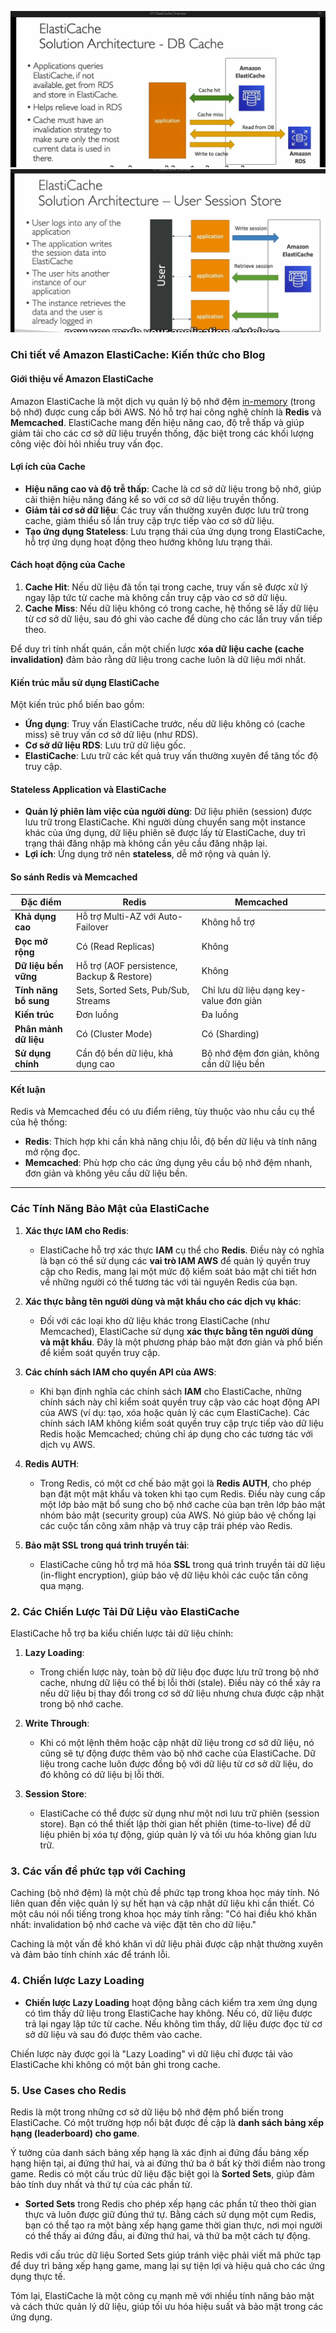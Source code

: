![DB cache](../image/DBcache.png)
![user'session-dbcache](../image/user'session-dbcache.png)
### Chi tiết về Amazon ElastiCache: Kiến thức cho Blog

#### Giới thiệu về Amazon ElastiCache
Amazon ElastiCache là một dịch vụ quản lý bộ nhớ đệm [in-memory](../lý-thuyết-bên-lề/in-memory-statless'full.md) (trong bộ nhớ) được cung cấp bởi AWS. Nó hỗ trợ hai công nghệ chính là **Redis** và **Memcached**. ElastiCache mang đến hiệu năng cao, độ trễ thấp và giúp giảm tải cho các cơ sở dữ liệu truyền thống, đặc biệt trong các khối lượng công việc đòi hỏi nhiều truy vấn đọc.

#### Lợi ích của Cache
- **Hiệu năng cao và độ trễ thấp**: Cache là cơ sở dữ liệu trong bộ nhớ, giúp cải thiện hiệu năng đáng kể so với cơ sở dữ liệu truyền thống.
- **Giảm tải cơ sở dữ liệu**: Các truy vấn thường xuyên được lưu trữ trong cache, giảm thiểu số lần truy cập trực tiếp vào cơ sở dữ liệu.
- **Tạo ứng dụng Stateless**: Lưu trạng thái của ứng dụng trong ElastiCache, hỗ trợ ứng dụng hoạt động theo hướng không lưu trạng thái.

#### Cách hoạt động của Cache
1. **Cache Hit**: Nếu dữ liệu đã tồn tại trong cache, truy vấn sẽ được xử lý ngay lập tức từ cache mà không cần truy cập vào cơ sở dữ liệu.
2. **Cache Miss**: Nếu dữ liệu không có trong cache, hệ thống sẽ lấy dữ liệu từ cơ sở dữ liệu, sau đó ghi vào cache để dùng cho các lần truy vấn tiếp theo.

Để duy trì tính nhất quán, cần một chiến lược **xóa dữ liệu cache (cache invalidation)** đảm bảo rằng dữ liệu trong cache luôn là dữ liệu mới nhất.

#### Kiến trúc mẫu sử dụng ElastiCache
Một kiến trúc phổ biến bao gồm:
- **Ứng dụng**: Truy vấn ElastiCache trước, nếu dữ liệu không có (cache miss) sẽ truy vấn cơ sở dữ liệu (như RDS).
- **Cơ sở dữ liệu RDS**: Lưu trữ dữ liệu gốc.
- **ElastiCache**: Lưu trữ các kết quả truy vấn thường xuyên để tăng tốc độ truy cập.

#### Stateless Application và ElastiCache
- **Quản lý phiên làm việc của người dùng**: Dữ liệu phiên (session) được lưu trữ trong ElastiCache. Khi người dùng chuyển sang một instance khác của ứng dụng, dữ liệu phiên sẽ được lấy từ ElastiCache, duy trì trạng thái đăng nhập mà không cần yêu cầu đăng nhập lại.
- **Lợi ích**: Ứng dụng trở nên **stateless**, dễ mở rộng và quản lý.

#### So sánh Redis và Memcached
| **Đặc điểm**            | **Redis**                                         | **Memcached**                               |
|--------------------------|---------------------------------------------------|---------------------------------------------|
| **Khả dụng cao**         | Hỗ trợ Multi-AZ với Auto-Failover                 | Không hỗ trợ                                |
| **Đọc mở rộng**          | Có (Read Replicas)                                | Không                                       |
| **Dữ liệu bền vững**     | Hỗ trợ (AOF persistence, Backup & Restore)        | Không                                       |
| **Tính năng bổ sung**    | Sets, Sorted Sets, Pub/Sub, Streams               | Chỉ lưu dữ liệu dạng key-value đơn giản    |
| **Kiến trúc**            | Đơn luồng                                        | Đa luồng                                   |
| **Phân mảnh dữ liệu**    | Có (Cluster Mode)                                | Có (Sharding)                              |
| **Sử dụng chính**        | Cần độ bền dữ liệu, khả dụng cao                  | Bộ nhớ đệm đơn giản, không cần dữ liệu bền |

#### Kết luận
Redis và Memcached đều có ưu điểm riêng, tùy thuộc vào nhu cầu cụ thể của hệ thống:
- **Redis**: Thích hợp khi cần khả năng chịu lỗi, độ bền dữ liệu và tính năng mở rộng đọc.
- **Memcached**: Phù hợp cho các ứng dụng yêu cầu bộ nhớ đệm nhanh, đơn giản và không yêu cầu dữ liệu bền.


---
### Các Tính Năng Bảo Mật của ElastiCache

1. **Xác thực IAM cho Redis**:
   - ElastiCache hỗ trợ xác thực **IAM** cụ thể cho **Redis**. Điều này có nghĩa là bạn có thể sử dụng các **vai trò IAM AWS** để quản lý quyền truy cập cho Redis, mang lại một mức độ kiểm soát bảo mật chi tiết hơn về những người có thể tương tác với tài nguyên Redis của bạn.

2. **Xác thực bằng tên người dùng và mật khẩu cho các dịch vụ khác**:
   - Đối với các loại kho dữ liệu khác trong ElastiCache (như Memcached), ElastiCache sử dụng **xác thực bằng tên người dùng và mật khẩu**. Đây là một phương pháp bảo mật đơn giản và phổ biến để kiểm soát quyền truy cập.

3. **Các chính sách IAM cho quyền API của AWS**:
   - Khi bạn định nghĩa các chính sách **IAM** cho ElastiCache, những chính sách này chỉ kiểm soát quyền truy cập vào các hoạt động API của AWS (ví dụ: tạo, xóa hoặc quản lý các cụm ElastiCache). Các chính sách IAM không kiểm soát quyền truy cập trực tiếp vào dữ liệu Redis hoặc Memcached; chúng chỉ áp dụng cho các tương tác với dịch vụ AWS.

4. **Redis AUTH**:
   - Trong Redis, có một cơ chế bảo mật gọi là **Redis AUTH**, cho phép bạn đặt một mật khẩu và token khi tạo cụm Redis. Điều này cung cấp một lớp bảo mật bổ sung cho bộ nhớ cache của bạn trên lớp bảo mật nhóm bảo mật (security group) của AWS. Nó giúp bảo vệ chống lại các cuộc tấn công xâm nhập và truy cập trái phép vào Redis.

5. **Bảo mật SSL trong quá trình truyền tải**:
   - ElastiCache cũng hỗ trợ mã hóa **SSL** trong quá trình truyền tải dữ liệu (in-flight encryption), giúp bảo vệ dữ liệu khỏi các cuộc tấn công qua mạng.

### 2. Các Chiến Lược Tải Dữ Liệu vào ElastiCache

ElastiCache hỗ trợ ba kiểu chiến lược tải dữ liệu chính:

1. **Lazy Loading**:
   - Trong chiến lược này, toàn bộ dữ liệu đọc được lưu trữ trong bộ nhớ cache, nhưng dữ liệu có thể bị lỗi thời (stale). Điều này có thể xảy ra nếu dữ liệu bị thay đổi trong cơ sở dữ liệu nhưng chưa được cập nhật trong bộ nhớ cache.

2. **Write Through**:
   - Khi có một lệnh thêm hoặc cập nhật dữ liệu trong cơ sở dữ liệu, nó cũng sẽ tự động được thêm vào bộ nhớ cache của ElastiCache. Dữ liệu trong cache luôn được đồng bộ với dữ liệu từ cơ sở dữ liệu, do đó không có dữ liệu bị lỗi thời.

3. **Session Store**:
   - ElastiCache có thể được sử dụng như một nơi lưu trữ phiên (session store). Bạn có thể thiết lập thời gian hết phiên (time-to-live) để dữ liệu phiên bị xóa tự động, giúp quản lý và tối ưu hóa không gian lưu trữ.

### 3. Các vấn đề phức tạp với Caching

Caching (bộ nhớ đệm) là một chủ đề phức tạp trong khoa học máy tính. Nó liên quan đến việc quản lý sự hết hạn và cập nhật dữ liệu khi cần thiết. Có một câu nói nổi tiếng trong khoa học máy tính rằng: "Có hai điều khó khăn nhất: invalidation bộ nhớ cache và việc đặt tên cho dữ liệu." 

Caching là một vấn đề khó khăn vì dữ liệu phải được cập nhật thường xuyên và đảm bảo tính chính xác để tránh lỗi. 

### 4. Chiến lược Lazy Loading

- **Chiến lược Lazy Loading** hoạt động bằng cách kiểm tra xem ứng dụng có tìm thấy dữ liệu trong ElastiCache hay không. Nếu có, dữ liệu được trả lại ngay lập tức từ cache. Nếu không tìm thấy, dữ liệu được đọc từ cơ sở dữ liệu và sau đó được thêm vào cache. 

Chiến lược này được gọi là "Lazy Loading" vì dữ liệu chỉ được tải vào ElastiCache khi không có một bản ghi trong cache. 

### 5. Use Cases cho Redis

Redis là một trong những cơ sở dữ liệu bộ nhớ đệm phổ biến trong ElastiCache. Có một trường hợp nổi bật được đề cập là **danh sách bảng xếp hạng (leaderboard) cho game**. 

Ý tưởng của danh sách bảng xếp hạng là xác định ai đứng đầu bảng xếp hạng hiện tại, ai đứng thứ hai, và ai đứng thứ ba ở bất kỳ thời điểm nào trong game. Redis có một cấu trúc dữ liệu đặc biệt gọi là **Sorted Sets**, giúp đảm bảo tính duy nhất và thứ tự của các phần tử.

- **Sorted Sets** trong Redis cho phép xếp hạng các phần tử theo thời gian thực và luôn được giữ đúng thứ tự. Bằng cách sử dụng một cụm Redis, bạn có thể tạo ra một bảng xếp hạng game thời gian thực, nơi mọi người có thể thấy ai đứng đầu, ai đứng thứ hai, và thứ ba một cách tự động.

Redis với cấu trúc dữ liệu Sorted Sets giúp tránh việc phải viết mã phức tạp để duy trì bảng xếp hạng game, mang lại sự tiện lợi và hiệu quả cho các ứng dụng thực tế.

Tóm lại, ElastiCache là một công cụ mạnh mẽ với nhiều tính năng bảo mật và cách thức quản lý dữ liệu, giúp tối ưu hóa hiệu suất và bảo mật trong các ứng dụng.